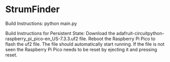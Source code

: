 # StrumFinder

Build Instructions:
  python main.py

Build Instructions for Persistent State:
  Download the adafruit-circuitpython-raspberry_pi_pico-en_US-7.3.3.uf2 file. Reboot the Raspberry Pi Pico to flash the uf2 file.
  The file should automatically start running. If the file is not seen the Raspberry Pi Pico needs to be reset by ejecting it and
  pressing reset.
